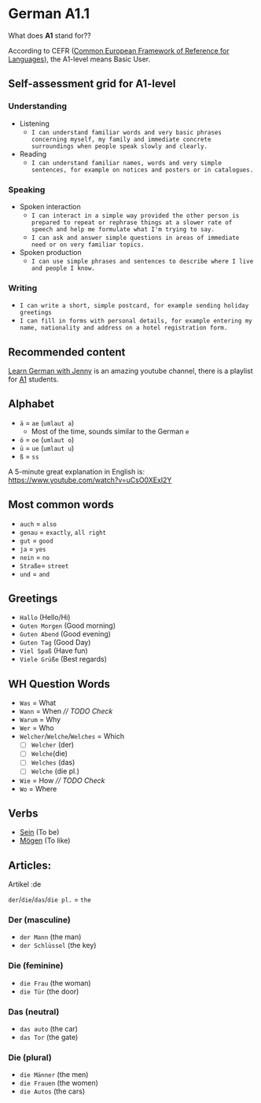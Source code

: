 # German A1.1

What does **A1** stand for??

According to CEFR ([Common European Framework of Reference for Languages](https://en.wikipedia.org/wiki/Common_European_Framework_of_Reference_for_Languages)), the A1-level means Basic User.

## Self-assessment grid for A1-level

### Understanding

- Listening
    - `I can understand familiar words and very basic phrases concerning myself, my family and immediate concrete surroundings when people speak slowly and clearly.`
- Reading
    - `I can understand familiar names, words and very simple sentences, for example on notices and posters or in catalogues.`

### Speaking
- Spoken interaction
    - `I can interact in a simple way provided the other person is prepared to repeat or rephrase things at a slower rate of speech and help me formulate what I'm trying to say.`
    - `I can ask and answer simple questions in areas of immediate need or on very familiar topics.`
- Spoken production
    - `I can use simple phrases and sentences to describe where I live and people I know.`

### Writing

- `I can write a short, simple postcard, for example sending holiday greetings`
- `I can fill in forms with personal details, for example entering my name, nationality and address on a hotel registration form.`

## Recommended content

[Learn German with Jenny](https://www.youtube.com/channel/UClBrbJXNh2sFxOuvH4o5H9g) is an amazing youtube channel, there is a playlist for [A1](https://www.youtube.com/watch?v=EKEYdvCASwQ&list=PL5QyCnFPRx0GxaFjdAVkx7K9TfEklY4sg) students.

## Alphabet
- `ä` = `ae` (`umlaut a`)
    - Most of the time, sounds similar to the German `e`
- `ö` = `oe` (`umlaut o`)
- `ü` = `ue` (`umlaut u`)
- `ß` = `ss`


A 5-minute great explanation in English is: https://www.youtube.com/watch?v=uCsO0XExI2Y

## Most common words

- `auch` = `also`
- `genau` = `exactly`, `all right`
- `gut` = `good`
- `ja` = `yes`
- `nein` = `no`
- `Straße`=  `street`
- `und` = `and`

## Greetings

- `Hallo` (Hello/Hi)
- `Guten Morgen` (Good morning)
- `Guten Abend` (Good evening)
- `Guten Tag` (Good Day)
- `Viel Spaß` (Have fun)
- `Viele Grüße` (Best regards)

## WH Question Words
- `Was` = What
- `Wann` = When *_// TODO Check_*
- `Warum` = Why
- `Wer` = Who
- `Welcher`/`Welche`/`Welches` =  Which
    - [ ] `Welcher` (der)
    - [ ] `Welche`(die)
    - [ ] `Welches` (das)
    - [ ] `Welche` (die pl.)
- `Wie` = How *_// TODO Check_*
- `Wo` = Where 

## Verbs

- [Sein](/Verb/Sein.md#sein) (To be)
- [Mögen](/Verb/Mögen.md#mögen) (To like)

## Articles:

Artikel :de

`der`/`die`/`das`/`die pl.` = `the`   

### Der (masculine)

- `der Mann` (the man)
- `der Schlüssel` (the key)

### Die (feminine)

- `die Frau` (the woman)
- `die Tür` (the door)  

### Das (neutral)

- `das auto` (the car)
- `das Tor` (the gate)

### Die (plural)

- `die Männer` (the men)
- `die Frauen` (the women)
- `die Autos` (the cars)
